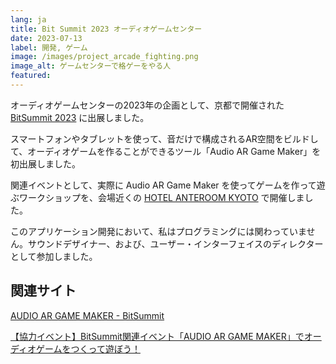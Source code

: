 ```yaml
---
lang: ja
title: Bit Summit 2023 オーディオゲームセンター
date: 2023-07-13
label: 開発, ゲーム
image: /images/project_arcade_fighting.png
image_alt: ゲームセンターで格ゲーをやる人
featured:
---
```

オーディオゲームセンターの2023年の企画として、京都で開催された [BitSummit 2023](https://bitsummit.org/2023/) に出展しました。

スマートフォンやタブレットを使って、音だけで構成されるAR空間をビルドして、オーディオゲームを作ることができるツール「Audio AR Game Maker」を初出展しました。

関連イベントとして、実際に Audio AR Game Maker を使ってゲームを作って遊ぶワークショップを、会場近くの [HOTEL ANTEROOM KYOTO](https://www.uds-hotels.com/anteroom/kyoto/) で開催しました。

このアプリケーション開発において、私はプログラミングには関わっていません。サウンドデザイナー、および、ユーザー・インターフェイスのディレクターとして参加しました。

## 関連サイト
[AUDIO AR GAME MAKER - BitSummit](https://bitsummit.org/game/audio-ar-game-maker-2/)

[【協力イベント】BitSummit関連イベント「AUDIO AR GAME MAKER」でオーディオゲームをつくって遊ぼう！](https://haps-kyoto.com/depot/2023/07/13/audioargamemaker/)
